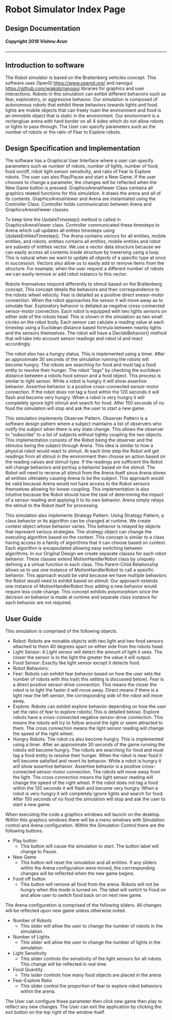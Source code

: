 
# Robot Simulator Index Page

## Design Documentation


 ##### Copyright 2018 Vishnu Arun
 _____

 ## Introduction to software ##
 The Robot simulator is based on the Braitenberg vehicles concept. This software uses OpenGl <https://www.opengl.org/> and nanogui <https://github.com/wjakob/nanogui> libraries for graphics and user interactions. Robots in this simulation can exhbit different behaviors such as fear, exploratory, or aggressive behavior. Our simulation is composed of autonomous robots that exhibit these behaviors towards lights and food. lights are mobile objects that can freely roam the environment and food is an immobile object that is static in the environment. Our environment is a rectangluar arena with hard border on all 4 sides which do not allow robots or lights to pass through. The User can specify parameters such as the number of robots or the ratio of Fear to Explore robots.


 ## Design Specification and Implementation ##

 The software has a Graphical User Interface where a user can specify parameters such as number of robots, number of lights, number of food, food on/off, robot light sensor sensitivity, and ratio of Fear to Explore robots. The user can also Play/Pause and start a New Game. If the user chooses to change a parameter, the changes will be reflected when the New Game button is pressed. GraphicsArenaViewer Class contains all graphics related functions for this simulation. It draws the arena and all of its contents. GraphicsArenaViewer and Arena are instantiated using the Controller Class. Controller holds communication between Arena and GraphicsArenaViewer classes.

 To keep time the UpdateTimestep() method is called in GraphicsArenaViewer class. Controller communicated these timesteps to Arena which call updates all entites timesteps using UpdateEntitiesTimestep(). The Arena contains vectors for all entities, mobile entities, and robots. entities contains all entities, mobile entities and robot are subsets of entities vector. We use a vector data structure because we can easily access all contents inside structure by traversing using a loop. This is natural when we want to update all objects of a specific type at once in succession. Vectors also allow us to easily add or remove items from the structure. For example, when the user request a different number of robots we can easily remove or add robot instancs to this vector.

 Robots themselves respond differently to stimuli based on the Braitenberg concept. This concept details the behaviors and their correspondence to the robots wheel velocity. Fear is detailed as a positive direct snesor-motor connection. When the robot approaches the sensor it will move away as to simulate fear. Exploratory behavior is detialed as negative cross-connected sensor-motor connection. Each robot is equipped with two lights sensors on either side of the robots head. This is shown in the simulation as two small circles on the robot body. Each sensor can calulate a reading value at each timestep using a Euclidean distance based formula between nearby lights and the sensors themselves. The robot will have a DecideBehavior() method that will take into account sensor readings and robot id and react accordingly.

 The robot also has a hungry status. This is implemented using a timer. After an approximate 30 seconds of the simulation running the robots will become hungry. The robots are searching for food and must tag a food entity to resolve their hunger. The robot "tags" by checking the euclidean distance between a robots food sensor and a food object. This process is similar to light sensor. While a robot is hungry it will show assertive behavior. Assertive behavior is a positive cross-connected sensor-motor connection. If the robot does not tag a food within the 120 seconds it will flash and become very hungry. When a robot is very hungry it will completely ignore light stimuli and search for food. After 150 seconds of no food the simulation will stop and ask the user to start a new game.

 This simulation implements Observer Pattern. Observer Pattern is a software design pattern where a subject maintains a list of observers who notify the subject when there is any state change. This allows the observer to "subscribe" to a list of subjects without tightly coupling the two objects. This implementation consists of the Robot being the observer and the stimulus being the subject through Arena. This idea is similar to how a physical robot would react to stimuli. At each time step the Robot will get readings from all stimuli in the environment then choose an action based on the reading values and stimuli type. If the readings are sufficient the Robot will change behaviors and portray a behavior based on the stimuli. The Robot will need to receive all stimuli from the Arena itself since Arena stores all entities ultimately causing Arena to be the subject. This approach would be valid because Arena would not have access to the Robot sensors themselves allowing for looser coupling. This implementation is also intuitive because the Robot should have the task of determining the impact of a sensor reading and applying it to its own behavior. Arena simply relays the stimuli to the Robot itself for processing.

 This simulation also implements Strategy Pattern. Using Strategy Pattern, a class behavior or its algorithm can be changed at runtime. We create context object whose behavior varies. This behavior is relayed by objects that represent various strategies. The strategy object can change the executing algorithm based on the context. This concept is similar to a class having access to a family of algorithms that it can choose based on context. Each algorithm is encapsulated allowing easy switching between algorithms. In our Original Design we create separate classes for each robot behavior. These classes extend MotionHandlerRobot class by uniquely defining a a virtual function in each class. This Parent-Child Relationship allows us to use one instance of MotionHandlerRobot to call a specific behavior. This approach would be valid because we have multiple behaviors the Robot would need to exhibit based on stimuli. Our approach extends one instance of MotionHandlerRobot thus adding a new behavior would require less code change. This concept exhibits polymorphism since the decision on behavior is made at runtime and separate class instance for each behavior are not required.

 ## User Guide ##
 This simulation is comprised of the following objects.
 - Robot: Robots are movable objects with two light and two food sensors attached to them 40 degrees apart on either side from the robots head.
 - Light Sensor: A Light sensor will detect the amount of light it sees. The closer the sensor is to the light the greater the value it will output.
 - Food Sensor: Exactly like light sensor except it detects food.
 - Robot Behaviors:
  - Fear: Robots can exhibit fear behavior based on how the user sets the number of robots with this trait( this setting is discussed below). Fear is a direct positive sensor-drive connection. This means the closer the robot is to light the faster it will move away. Direct means if there is a light near the left sensor, the corresponding side of the robot will move away.
  - Explore: Robots can exhibit explore behavior depending on how the user set the ratio of fear to explore robots( This is detailed below). Explore robots have a cross-connected negative sensor-drive connection. This means the robots will try to follow around the light or seem attracted to them. The cross connection means the light sensor reading will change the speed of the right wheel.
- Hungry Robots: The robot ca also become hungry. This is implemented using a timer. After an approximate 30 seconds of the game running the robots will become hungry. The robots are searching for food and must tag a food entity to resolve their hunger. When the robot is near food it will become satisfied and revert its behavior.  While a robot is hungry it will show assertive behavior. Assertive behavior is a positive cross-connected sensor-motor connection. The robots will move away from the light. The cross connection means the light sensor reading will change the speed of the right wheel. If the robot does not tag a food within the 120 seconds it will flash and become very hungry. When a robot is very hungry it will completely ignore lights and search for food. After 150 seconds of no food the simulation will stop and ask the user to start a new game.



 When executing the code a graphics windows will launch on the desktop. Within this graphics windows there will be a menu windows with Simulation control and Arena configuration. Within the Simulation Control there are the following buttons.

 - Play button
 	- This button will cause the simulation to start. The button label will change to Pause.
 - New Game
 	- This button will reset the simulation and all entities. If any sliders within the Arena configuration were moved, the corrresponding changes will be reflected when the new game begins.
 - Food off button
 	- This button will remove all food from the arena. Robots will not be hungry when this mode is turned on. The label will switch to Food on and allow user to switch food back on on next new game.

 The Arena configuration is comprised of the following sliders. All changes will be reflected upon new game unless otherwise noted.


 - Number of Robots
 	- This slider will allow the user to change the number of robots in the simulation.
 - Number of Lights
 	- This slider will allow the user to change the number of lights in the simulation.
 - Light Sensitivity
 	- This slider controls the sensitivity of the light sensors for all robots. This change will be reflected in real time.
 - Food Quantity
 	- This lsider controls how many food objects are placed in the arena
 - Fear-Explore Ratio
 	- This slider control the proportion of fear to explore robot behaviors within the arena.

 The User can configure these parameter then click new game then play to reflect any new changes. The User can exit the application by clicking the exit button on the top right of the window itself. 
